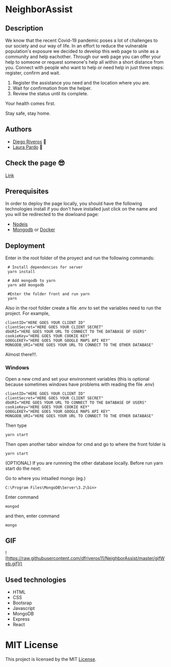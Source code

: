 # NeighborAssist
## Description

We know that the recent Covid-19 pandemic poses a lot of challenges to our society and our way of life. In an effort to reduce the vulnerable population's exposure we decided to develop this web page to unite as a community and help eachother. Through our web page you can offer your help to someone or request someone's help all within a short distance from you.
Connect with people who want to help or need help in just three steps: register, confirm and wait.
1. Register the assistance you need and the location where you are.
2. Wait for confirmation from the helper.
3. Review the status until its complete.

Your health comes first.


Stay safe, stay home.

## Authors 

- [Diego Riveros](https://dfriveros11.github.io/DiegoRiverosWebPage/)  :man:
- [Laura Pardo](https://laupardo.github.io/index.html)   :girl:

## Check the page  :sunglasses:
[Link](https://neighborassist.herokuapp.com/)

## Prerequisites
In order to deploy the page locally, you should have the following technologies install if you don't have installed just click on the name and you will be redirected to the dowloand page:
- [Nodejs](https://nodejs.org/es/download/)
- [Mongodb](https://www.mongodb.com/download-center/community) or [Docker](https://docs.docker.com/install/linux/docker-ce/ubuntu/)


## Deployment
Enter in the root folder of the proyect and run the following commands: 

```
 # Install dependencies for server
 yarn install
 
 # Add mongodb to yarn
 yarn add mongodb
 
 #Enter the folder front and run yarn
 yarn
```
Also in the root folder create a file .env to set the variables need to run the project. For example, 
```
clientID="HERE GOES YOUR CLIENT ID" 
clientSecret="HERE GOES YOUR CLIENT SECRET" 
dbURI="HERE GOES YOUR URL TO CONNECT TO THE DATABASE OF USERS"
cookieKey="HERE GOES YOUR COOKIE KEY"
GOOGLEKEY="HERE GOES YOUR GOOGLE MAPS API KEY"
MONGODB_URI="HERE GOES YOUR URL TO CONNECT TO THE OTHER DATABASE"
```

Almost there!!!.

### Windows
Open a new cmd and set your environment variables (this is optional because sometimes windows have problems with reading the file .env) 

```
clientID="HERE GOES YOUR CLIENT ID" 
clientSecret="HERE GOES YOUR CLIENT SECRET" 
dbURI="HERE GOES YOUR URL TO CONNECT TO THE DATABASE OF USERS"
cookieKey="HERE GOES YOUR COOKIE KEY"
GOOGLEKEY="HERE GOES YOUR GOOGLE MAPS API KEY"
MONGODB_URI="HERE GOES YOUR URL TO CONNECT TO THE OTHER DATABASE"
```
Then type
```
yarn start
```
Then open another tabor window for cmd and go to where the front folder is 
```
yarn start
```
(OPTIONAL) If you are runnning the other database locally. Before run yarn start do the next: 

Go to where you intsalled mongo (eg.)
```
C:\Program Files\MongoDB\Server\3.2\bin>
```
Enter command
```
mongod
```
and then, enter command
```
mongo
```

## GIF
![https://raw.githubusercontent.com/dfriveros11/NeighborAssist/master/gifWeb.gif]()

## Used technologies

- HTML
- CSS
- Bootsrap 
- Javascript
- MongoDB
- Express
- React

# MIT License 
This project is licensed by the MIT [License](https://github.com/dfriveros11/NeighborAssist/blob/master/LICENSE).
